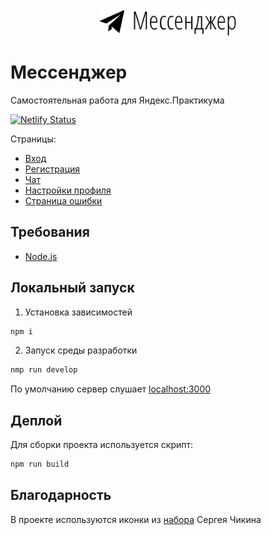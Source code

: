 <p align="center">
    <img src="src/static/images/logo.svg" width="220">
</p>

# Мессенджер
Самостоятельная работа для Яндекс.Практикума

[![Netlify Status](https://api.netlify.com/api/v1/badges/6d8cc77b-b8fe-4901-8452-559fe9bc11a4/deploy-status)](https://app.netlify.com/sites/mssngr/deploys)


Страницы:
* [Вход](https://mssngr.netlify.app/signin)
* [Регистрация](https://mssngr.netlify.app/signup)
* [Чат](https://mssngr.netlify.app/messenger)
* [Настройки профиля](https://mssngr.netlify.app/settings)
* [Страница ошибки](https://mssngr.netlify.app/error)

## Требования
* [Node.js](https://nodejs.org)

## Локальный запуск
1. Установка зависимостей
```bash
npm i
```
2. Запуск среды разработки
```bash
nmp run develop
```
По умолчанию сервер слушает [localhost:3000](http://localhost:3000)

## Деплой
Для сборки проекта используется скрипт:
```bash
npm run build
```

## Благодарность
В проекте используются иконки из [набора](http://sergeychikin.ru/365/) Сергея Чикина